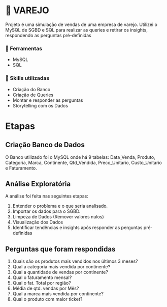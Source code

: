# :open_book: VAREJO
Projeto é uma simulação de vendas de uma empresa de varejo. Utilizei o MySQL de SGBD e SQL para realizar as queries e retirar os insights, respondendo as perguntas pré-definidas
### :wrench: Ferramentas
- MySQL
- SQL
### :memo: Skills utilizadas
- Criação do Banco
- Criação de Queries
- Montar e responder as perguntas
- Storytelling com os Dados
# Etapas

## Criação Banco de Dados
O Banco utilizado foi o MySQL onde há 9 tabelas: Data_Venda, Produto, Categoria, Marca, Continente, Qtd_Vendida, Preco_Unitario, Custo_Unitario e Faturamento.

## Análise Exploratória
A análise foi feita nas seguintes etapas:
1. Entender o problema e o que seria analisado.
2. Importar os dados para o SGBD.
3. Limpeza de Dados (Remover valores nulos)
4. Visualização dos Dados
5. Identificar tendências e insights após responder as perguntas pré-definidas

## Perguntas que foram respondidas
1. Quais são os produtos mais vendidos nos últimos 3 meses?
2. Qual a categoria mais vendida por continente?
3. Qual a quantidade de vendas por continente?
4. Qual o faturamento mensal?
5. Qual o fat. Total por região?
6. Média de qtd. vendas por Mês?
7. Qual a marca mais vendida por continente?
8. Qual o produto com maior ticket?
